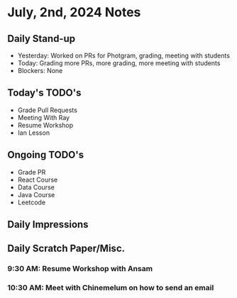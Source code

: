 # July, 2nd, 2024 Notes



## Daily Stand-up

* Yesterday: Worked on PRs for Photgram, grading, meeting with students 
* Today: Grading more PRs, more grading, more meeting with students
* Blockers: None

## Today's TODO's
* Grade Pull Requests
* Meeting With Ray 
* Resume Workshop 
* Ian Lesson 

## Ongoing TODO's
* Grade PR
* React Course
* Data Course
* Java Course
* Leetcode


## Daily Impressions




## Daily Scratch Paper/Misc. 
### 9:30 AM: Resume Workshop with Ansam 

### 10:30 AM: Meet with Chinemelum on how to send an email 


###


###


###


###